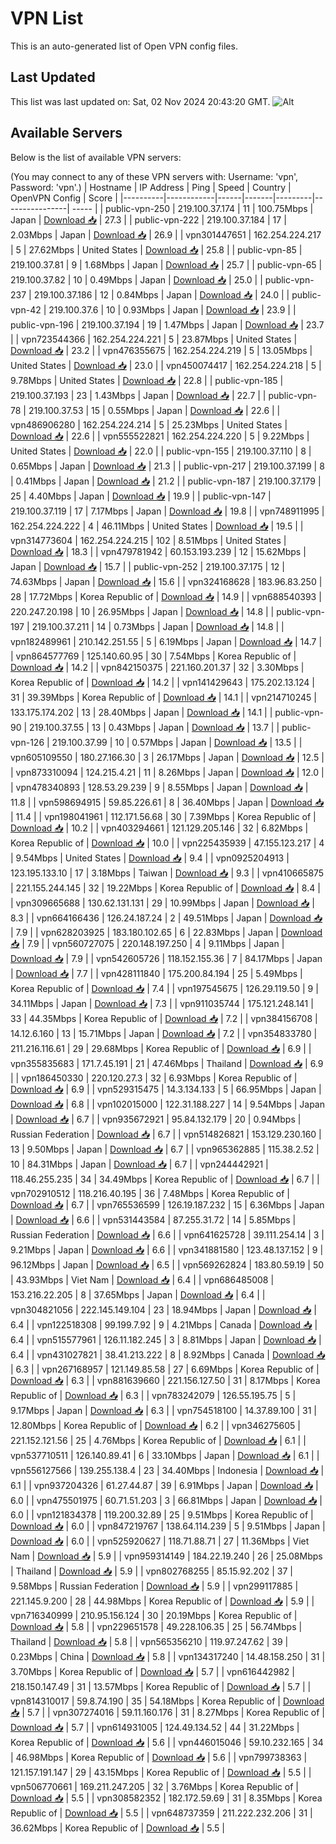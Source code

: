 # VPN List

This is an auto-generated list of Open VPN config files.

## Last Updated

This list was last updated on: Sat, 02 Nov 2024 20:43:20 GMT.
![Alt](https://repobeats.axiom.co/api/embed/186b98318ef1479477931607c1ad7d823f12451f.svg "Repobeats analytics image")

## Available Servers

Below is the list of available VPN servers:

(You may connect to any of these VPN servers with: Username: 'vpn', Password: 'vpn'.)
| Hostname | IP Address | Ping | Speed | Country | OpenVPN Config | Score |
|----------|------------|------|-------|---------|----------------| ----- |
| public-vpn-250 | 219.100.37.174 | 11 | 100.75Mbps | Japan | [Download 📥](./configs/server_0_JP.ovpn) | 27.3 |
| public-vpn-222 | 219.100.37.184 | 17 | 2.03Mbps | Japan | [Download 📥](./configs/server_1_JP.ovpn) | 26.9 |
| vpn301447651 | 162.254.224.217 | 5 | 27.62Mbps | United States | [Download 📥](./configs/server_2_US.ovpn) | 25.8 |
| public-vpn-85 | 219.100.37.81 | 9 | 1.68Mbps | Japan | [Download 📥](./configs/server_3_JP.ovpn) | 25.7 |
| public-vpn-65 | 219.100.37.82 | 10 | 0.49Mbps | Japan | [Download 📥](./configs/server_4_JP.ovpn) | 25.0 |
| public-vpn-237 | 219.100.37.186 | 12 | 0.84Mbps | Japan | [Download 📥](./configs/server_5_JP.ovpn) | 24.0 |
| public-vpn-42 | 219.100.37.6 | 10 | 0.93Mbps | Japan | [Download 📥](./configs/server_6_JP.ovpn) | 23.9 |
| public-vpn-196 | 219.100.37.194 | 19 | 1.47Mbps | Japan | [Download 📥](./configs/server_7_JP.ovpn) | 23.7 |
| vpn723544366 | 162.254.224.221 | 5 | 23.87Mbps | United States | [Download 📥](./configs/server_8_US.ovpn) | 23.2 |
| vpn476355675 | 162.254.224.219 | 5 | 13.05Mbps | United States | [Download 📥](./configs/server_9_US.ovpn) | 23.0 |
| vpn450074417 | 162.254.224.218 | 5 | 9.78Mbps | United States | [Download 📥](./configs/server_10_US.ovpn) | 22.8 |
| public-vpn-185 | 219.100.37.193 | 23 | 1.43Mbps | Japan | [Download 📥](./configs/server_11_JP.ovpn) | 22.7 |
| public-vpn-78 | 219.100.37.53 | 15 | 0.55Mbps | Japan | [Download 📥](./configs/server_12_JP.ovpn) | 22.6 |
| vpn486906280 | 162.254.224.214 | 5 | 25.23Mbps | United States | [Download 📥](./configs/server_13_US.ovpn) | 22.6 |
| vpn555522821 | 162.254.224.220 | 5 | 9.22Mbps | United States | [Download 📥](./configs/server_14_US.ovpn) | 22.0 |
| public-vpn-155 | 219.100.37.110 | 8 | 0.65Mbps | Japan | [Download 📥](./configs/server_15_JP.ovpn) | 21.3 |
| public-vpn-217 | 219.100.37.199 | 8 | 0.41Mbps | Japan | [Download 📥](./configs/server_16_JP.ovpn) | 21.2 |
| public-vpn-187 | 219.100.37.179 | 25 | 4.40Mbps | Japan | [Download 📥](./configs/server_17_JP.ovpn) | 19.9 |
| public-vpn-147 | 219.100.37.119 | 17 | 7.17Mbps | Japan | [Download 📥](./configs/server_18_JP.ovpn) | 19.8 |
| vpn748911995 | 162.254.224.222 | 4 | 46.11Mbps | United States | [Download 📥](./configs/server_19_US.ovpn) | 19.5 |
| vpn314773604 | 162.254.224.215 | 102 | 8.51Mbps | United States | [Download 📥](./configs/server_20_US.ovpn) | 18.3 |
| vpn479781942 | 60.153.193.239 | 12 | 15.62Mbps | Japan | [Download 📥](./configs/server_21_JP.ovpn) | 15.7 |
| public-vpn-252 | 219.100.37.175 | 12 | 74.63Mbps | Japan | [Download 📥](./configs/server_22_JP.ovpn) | 15.6 |
| vpn324168628 | 183.96.83.250 | 28 | 17.72Mbps | Korea Republic of | [Download 📥](./configs/server_23_KR.ovpn) | 14.9 |
| vpn688540393 | 220.247.20.198 | 10 | 26.95Mbps | Japan | [Download 📥](./configs/server_24_JP.ovpn) | 14.8 |
| public-vpn-197 | 219.100.37.211 | 14 | 0.73Mbps | Japan | [Download 📥](./configs/server_25_JP.ovpn) | 14.8 |
| vpn182489961 | 210.142.251.55 | 5 | 6.19Mbps | Japan | [Download 📥](./configs/server_26_JP.ovpn) | 14.7 |
| vpn864577769 | 125.140.60.95 | 30 | 7.54Mbps | Korea Republic of | [Download 📥](./configs/server_27_KR.ovpn) | 14.2 |
| vpn842150375 | 221.160.201.37 | 32 | 3.30Mbps | Korea Republic of | [Download 📥](./configs/server_28_KR.ovpn) | 14.2 |
| vpn141429643 | 175.202.13.124 | 31 | 39.39Mbps | Korea Republic of | [Download 📥](./configs/server_29_KR.ovpn) | 14.1 |
| vpn214710245 | 133.175.174.202 | 13 | 28.40Mbps | Japan | [Download 📥](./configs/server_30_JP.ovpn) | 14.1 |
| public-vpn-90 | 219.100.37.55 | 13 | 0.43Mbps | Japan | [Download 📥](./configs/server_31_JP.ovpn) | 13.7 |
| public-vpn-126 | 219.100.37.99 | 10 | 0.57Mbps | Japan | [Download 📥](./configs/server_32_JP.ovpn) | 13.5 |
| vpn605109550 | 180.27.166.30 | 3 | 26.17Mbps | Japan | [Download 📥](./configs/server_33_JP.ovpn) | 12.5 |
| vpn873310094 | 124.215.4.21 | 11 | 8.26Mbps | Japan | [Download 📥](./configs/server_34_JP.ovpn) | 12.0 |
| vpn478340893 | 128.53.29.239 | 9 | 8.55Mbps | Japan | [Download 📥](./configs/server_35_JP.ovpn) | 11.8 |
| vpn598694915 | 59.85.226.61 | 8 | 36.40Mbps | Japan | [Download 📥](./configs/server_36_JP.ovpn) | 11.4 |
| vpn198041961 | 112.171.56.68 | 30 | 7.39Mbps | Korea Republic of | [Download 📥](./configs/server_37_KR.ovpn) | 10.2 |
| vpn403294661 | 121.129.205.146 | 32 | 6.82Mbps | Korea Republic of | [Download 📥](./configs/server_38_KR.ovpn) | 10.0 |
| vpn225435939 | 47.155.123.217 | 4 | 9.54Mbps | United States | [Download 📥](./configs/server_39_US.ovpn) | 9.4 |
| vpn0925204913 | 123.195.133.10 | 17 | 3.18Mbps | Taiwan | [Download 📥](./configs/server_40_TW.ovpn) | 9.3 |
| vpn410665875 | 221.155.244.145 | 32 | 19.22Mbps | Korea Republic of | [Download 📥](./configs/server_41_KR.ovpn) | 8.4 |
| vpn309665688 | 130.62.131.131 | 29 | 10.99Mbps | Japan | [Download 📥](./configs/server_42_JP.ovpn) | 8.3 |
| vpn664166436 | 126.24.187.24 | 2 | 49.51Mbps | Japan | [Download 📥](./configs/server_43_JP.ovpn) | 7.9 |
| vpn628203925 | 183.180.102.65 | 6 | 22.83Mbps | Japan | [Download 📥](./configs/server_44_JP.ovpn) | 7.9 |
| vpn560727075 | 220.148.197.250 | 4 | 9.11Mbps | Japan | [Download 📥](./configs/server_45_JP.ovpn) | 7.9 |
| vpn542605726 | 118.152.155.36 | 7 | 84.17Mbps | Japan | [Download 📥](./configs/server_46_JP.ovpn) | 7.7 |
| vpn428111840 | 175.200.84.194 | 25 | 5.49Mbps | Korea Republic of | [Download 📥](./configs/server_47_KR.ovpn) | 7.4 |
| vpn197545675 | 126.29.119.50 | 9 | 34.11Mbps | Japan | [Download 📥](./configs/server_48_JP.ovpn) | 7.3 |
| vpn911035744 | 175.121.248.141 | 33 | 44.35Mbps | Korea Republic of | [Download 📥](./configs/server_49_KR.ovpn) | 7.2 |
| vpn384156708 | 14.12.6.160 | 13 | 15.71Mbps | Japan | [Download 📥](./configs/server_50_JP.ovpn) | 7.2 |
| vpn354833780 | 211.216.116.61 | 29 | 29.68Mbps | Korea Republic of | [Download 📥](./configs/server_51_KR.ovpn) | 6.9 |
| vpn355835683 | 171.7.45.191 | 21 | 47.46Mbps | Thailand | [Download 📥](./configs/server_52_TH.ovpn) | 6.9 |
| vpn186450330 | 220.120.27.3 | 32 | 6.93Mbps | Korea Republic of | [Download 📥](./configs/server_53_KR.ovpn) | 6.9 |
| vpn529315475 | 14.3.134.133 | 5 | 66.95Mbps | Japan | [Download 📥](./configs/server_54_JP.ovpn) | 6.8 |
| vpn102015000 | 122.31.188.227 | 14 | 9.54Mbps | Japan | [Download 📥](./configs/server_55_JP.ovpn) | 6.7 |
| vpn935672921 | 95.84.132.179 | 20 | 0.94Mbps | Russian Federation | [Download 📥](./configs/server_56_RU.ovpn) | 6.7 |
| vpn514826821 | 153.129.230.160 | 13 | 9.50Mbps | Japan | [Download 📥](./configs/server_57_JP.ovpn) | 6.7 |
| vpn965362885 | 115.38.2.52 | 10 | 84.31Mbps | Japan | [Download 📥](./configs/server_58_JP.ovpn) | 6.7 |
| vpn244442921 | 118.46.255.235 | 34 | 34.49Mbps | Korea Republic of | [Download 📥](./configs/server_59_KR.ovpn) | 6.7 |
| vpn702910512 | 118.216.40.195 | 36 | 7.48Mbps | Korea Republic of | [Download 📥](./configs/server_60_KR.ovpn) | 6.7 |
| vpn765536599 | 126.19.187.232 | 15 | 6.36Mbps | Japan | [Download 📥](./configs/server_61_JP.ovpn) | 6.6 |
| vpn531443584 | 87.255.31.72 | 14 | 5.85Mbps | Russian Federation | [Download 📥](./configs/server_62_RU.ovpn) | 6.6 |
| vpn641625728 | 39.111.254.14 | 3 | 9.21Mbps | Japan | [Download 📥](./configs/server_63_JP.ovpn) | 6.6 |
| vpn341881580 | 123.48.137.152 | 9 | 96.12Mbps | Japan | [Download 📥](./configs/server_64_JP.ovpn) | 6.5 |
| vpn569262824 | 183.80.59.19 | 50 | 43.93Mbps | Viet Nam | [Download 📥](./configs/server_65_VN.ovpn) | 6.4 |
| vpn686485008 | 153.216.22.205 | 8 | 37.65Mbps | Japan | [Download 📥](./configs/server_66_JP.ovpn) | 6.4 |
| vpn304821056 | 222.145.149.104 | 23 | 18.94Mbps | Japan | [Download 📥](./configs/server_67_JP.ovpn) | 6.4 |
| vpn122518308 | 99.199.7.92 | 9 | 4.21Mbps | Canada | [Download 📥](./configs/server_68_CA.ovpn) | 6.4 |
| vpn515577961 | 126.11.182.245 | 3 | 8.81Mbps | Japan | [Download 📥](./configs/server_69_JP.ovpn) | 6.4 |
| vpn431027821 | 38.41.213.222 | 8 | 8.92Mbps | Canada | [Download 📥](./configs/server_70_CA.ovpn) | 6.3 |
| vpn267168957 | 121.149.85.58 | 27 | 6.69Mbps | Korea Republic of | [Download 📥](./configs/server_71_KR.ovpn) | 6.3 |
| vpn881639660 | 221.156.127.50 | 31 | 8.17Mbps | Korea Republic of | [Download 📥](./configs/server_72_KR.ovpn) | 6.3 |
| vpn783242079 | 126.55.195.75 | 5 | 9.17Mbps | Japan | [Download 📥](./configs/server_73_JP.ovpn) | 6.3 |
| vpn754518100 | 14.37.89.100 | 31 | 12.80Mbps | Korea Republic of | [Download 📥](./configs/server_74_KR.ovpn) | 6.2 |
| vpn346275605 | 221.152.121.56 | 25 | 4.76Mbps | Korea Republic of | [Download 📥](./configs/server_75_KR.ovpn) | 6.1 |
| vpn537710511 | 126.140.89.41 | 6 | 33.10Mbps | Japan | [Download 📥](./configs/server_76_JP.ovpn) | 6.1 |
| vpn556127566 | 139.255.138.4 | 23 | 34.40Mbps | Indonesia | [Download 📥](./configs/server_77_ID.ovpn) | 6.1 |
| vpn937204326 | 61.27.44.87 | 39 | 6.91Mbps | Japan | [Download 📥](./configs/server_78_JP.ovpn) | 6.0 |
| vpn475501975 | 60.71.51.203 | 3 | 66.81Mbps | Japan | [Download 📥](./configs/server_79_JP.ovpn) | 6.0 |
| vpn121834378 | 119.200.32.89 | 25 | 9.51Mbps | Korea Republic of | [Download 📥](./configs/server_80_KR.ovpn) | 6.0 |
| vpn847219767 | 138.64.114.239 | 5 | 9.51Mbps | Japan | [Download 📥](./configs/server_81_JP.ovpn) | 6.0 |
| vpn525920627 | 118.71.88.71 | 27 | 11.36Mbps | Viet Nam | [Download 📥](./configs/server_82_VN.ovpn) | 5.9 |
| vpn959314149 | 184.22.19.240 | 26 | 25.08Mbps | Thailand | [Download 📥](./configs/server_83_TH.ovpn) | 5.9 |
| vpn802768255 | 85.15.92.202 | 37 | 9.58Mbps | Russian Federation | [Download 📥](./configs/server_84_RU.ovpn) | 5.9 |
| vpn299117885 | 221.145.9.200 | 28 | 44.98Mbps | Korea Republic of | [Download 📥](./configs/server_85_KR.ovpn) | 5.9 |
| vpn716340999 | 210.95.156.124 | 30 | 20.19Mbps | Korea Republic of | [Download 📥](./configs/server_86_KR.ovpn) | 5.8 |
| vpn229651578 | 49.228.106.35 | 25 | 56.74Mbps | Thailand | [Download 📥](./configs/server_87_TH.ovpn) | 5.8 |
| vpn565356210 | 119.97.247.62 | 39 | 0.23Mbps | China | [Download 📥](./configs/server_88_CN.ovpn) | 5.8 |
| vpn134317240 | 14.48.158.250 | 31 | 3.70Mbps | Korea Republic of | [Download 📥](./configs/server_89_KR.ovpn) | 5.7 |
| vpn616442982 | 218.150.147.49 | 31 | 13.57Mbps | Korea Republic of | [Download 📥](./configs/server_90_KR.ovpn) | 5.7 |
| vpn814310017 | 59.8.74.190 | 35 | 54.18Mbps | Korea Republic of | [Download 📥](./configs/server_91_KR.ovpn) | 5.7 |
| vpn307274016 | 59.11.160.176 | 31 | 8.27Mbps | Korea Republic of | [Download 📥](./configs/server_92_KR.ovpn) | 5.7 |
| vpn614931005 | 124.49.134.52 | 44 | 31.22Mbps | Korea Republic of | [Download 📥](./configs/server_93_KR.ovpn) | 5.6 |
| vpn446015046 | 59.10.232.165 | 34 | 46.98Mbps | Korea Republic of | [Download 📥](./configs/server_94_KR.ovpn) | 5.6 |
| vpn799738363 | 121.157.191.147 | 29 | 43.15Mbps | Korea Republic of | [Download 📥](./configs/server_95_KR.ovpn) | 5.5 |
| vpn506770661 | 169.211.247.205 | 32 | 3.76Mbps | Korea Republic of | [Download 📥](./configs/server_96_KR.ovpn) | 5.5 |
| vpn308582352 | 182.172.59.69 | 31 | 8.35Mbps | Korea Republic of | [Download 📥](./configs/server_97_KR.ovpn) | 5.5 |
| vpn648737359 | 211.222.232.206 | 31 | 36.62Mbps | Korea Republic of | [Download 📥](./configs/server_98_KR.ovpn) | 5.5 |
